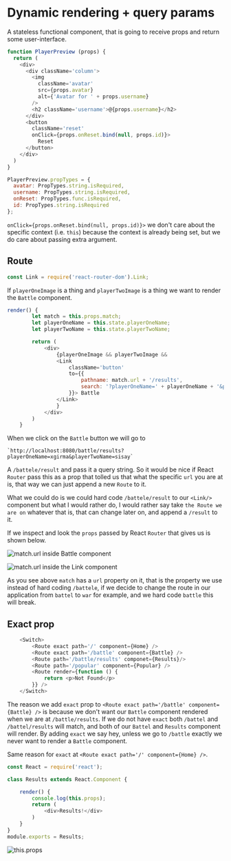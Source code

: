 # Dynamic rendering + query params
A stateless functional component, that is going to receive props and return some user-interface. 
```javascript
function PlayerPreview (props) {
  return (
    <div>
      <div className='column'>
        <img
          className='avatar'
          src={props.avatar}
          alt={'Avatar for ' + props.username}
        />
        <h2 className='username'>@{props.username}</h2>
      </div>
      <button
        className='reset'
        onClick={props.onReset.bind(null, props.id)}>
          Reset
      </button>
    </div>
  )
}

PlayerPreview.propTypes = {
  avatar: PropTypes.string.isRequired,
  username: PropTypes.string.isRequired,
  onReset: PropTypes.func.isRequired,
  id: PropTypes.string.isRequired
};
``` 

`onClick={props.onReset.bind(null, props.id)}>` we don't care about the specific context (i.e. `this`) because the context is already being set, 
but we do care about passing extra argument. 

## Route

```javascript
const Link = require('react-router-dom').Link;
```
If `playerOneImage` is a thing and `playerTwoImage` is a thing we want to render the `Battle` component. 
````javascript
render() {
        let match = this.props.match;
        let playerOneName = this.state.playerOneName;
        let playerTwoName = this.state.playerTwoName;

        return (
            <div>
                {playerOneImage && playerTwoImage &&
                <Link
                    className='button'
                    to={{
                        pathname: match.url + '/results',
                        search: '?playerOneName=' + playerOneName + '&playerTwoName=' + playerTwoName
                    }}> Battle
                </Link>
                }
            </div>
        )
    }
````

When we click on the `Battle` button we will go to 

    `http://localhost:8080/battle/results?playerOneName=xgirma&playerTwoName=sisay`
    
A `/battele/result` and pass it a query string. So it would be nice if React `Router` pass this as a prop that tolled us that 
what the specific `url` you are at is, that way we can just append a new `Route` to it. 

What we could do is we could hard code `/battele/result` to our `<Link/>` component but what I would rather do, I would rather say 
take `the Route we are on` whatever that is, that can change later on, and append a `/result` to it. 

If we inspect and look the `props` passed by React `Router` that gives us is shown below. 

![match.url inside Battle component](/BattleTag.png "props =>  match -> url")

![match.url inside the Link component](/LinkTag.png "context => Router -> Route -> match -> url")

As you see above `match` has a `url` property on it, that is the property we use instead of hard coding `/battele`, if we
decide to change the route in our application from `battel` to `war` for example, and we hard code `battle` this will break. 


## Exact prop
```javascript
    <Switch>
        <Route exact path='/' component={Home} />
        <Route exact path='/battle' component={Battle} />
        <Route path='/battle/results' componet={Results}/>
        <Route path='/popular' component={Popular} />
        <Route render={function () {
            return <p>Not Found</p>
        }} />
    </Switch>
```
The reason we add `exact` prop to `<Route exact path='/battle' component={Battle} />` is because we don't want our `Battle`
component rendered when we are at `/battle/results`. If we do not have `exact` both `/battel` and `/battel/results` will match,
and both of our `Battel` and `Results` component will render. By adding `exact` we say hey, unless we go to `/battle` exactly
we never want to render a `Battle` component. 

Same reason for `exact` at `<Route exact path='/' component={Home} />`. 

```javascript
const React = require('react');

class Results extends React.Component {

    render() {
        console.log(this.props);
        return (
            <div>Results!</div>
        )
    }
}
module.exports = Results;
```
![this.props](/Props.png)


